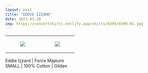 ```yaml
---
layout: post
title: "EDDIE IZZARD"
date: 2021-01-28
img: https://concertshirts.netlify.app/shirts/0399/0399-01.jpg
---
```




<table style="width:100%;"><tr><td style="vertical-align:top;">
      <figure class="tmblr-full" data-orig-height="2048" data-orig-width="1365" data-orig-src="https://concertshirts.netlify.app/shirts/0399/0399-01.jpg"><img src="https://64.media.tumblr.com/12642ef00043d6786e978e222c10258d/283c9db2aad81067-46/s540x810/ca4b5594372d8effdcb9c37a3dfdda717bd5bef6.jpg" data-orig-height="2048" data-orig-width="1365" data-orig-src="https://concertshirts.netlify.app/shirts/0399/0399-01.jpg"/></figure></td>
    <td style="vertical-align:top;">
      <figure class="tmblr-full" data-orig-height="2048" data-orig-width="1365" data-orig-src="https://concertshirts.netlify.app/shirts/0399/0399-02.jpg"><img src="https://64.media.tumblr.com/e75b22694464226543c0b419b53e3772/283c9db2aad81067-46/s540x810/8abdfb6d86f2a5af075917d1d50548e1a8baad00.jpg" data-orig-height="2048" data-orig-width="1365" data-orig-src="https://concertshirts.netlify.app/shirts/0399/0399-02.jpg"/></figure></td>
  </tr></table><p>
  Eddie Izzard | Force Majeure<br/>SMALL | 100% Cotton | Gildan
</p>
